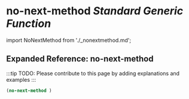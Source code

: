 # **no-next-method** *Standard Generic Function*

import NoNextMethod from './_nonextmethod.md';

<NoNextMethod />

## Expanded Reference: no-next-method

:::tip
TODO: Please contribute to this page by adding explanations and examples
:::

```lisp
(no-next-method )
```
